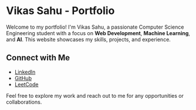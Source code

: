 # Vikas Sahu - Portfolio

Welcome to my portfolio! I'm Vikas Sahu, a passionate Computer Science Engineering student with a focus on **Web Development**, **Machine Learning**, and **AI**. This website showcases my skills, projects, and experience.

## Connect with Me

- [LinkedIn](https://www.linkedin.com/in/vikassahuofficial/)
- [GitHub](https://github.com/vikassahu1)
- [LeetCode](https://leetcode.com/u/2003vikas0906/)

Feel free to explore my work and reach out to me for any opportunities or collaborations.

